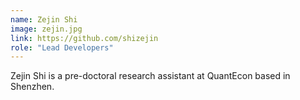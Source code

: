 ```yaml
---
name: Zejin Shi
image: zejin.jpg
link: https://github.com/shizejin
role: "Lead Developers"
---
```

Zejin Shi is a pre-doctoral research assistant at QuantEcon based in Shenzhen.